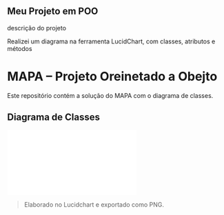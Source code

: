## Meu Projeto em POO

descrição do projeto

Realizei um diagrama na ferramenta LucidChart, com classes, atributos e métodos

# MAPA – Projeto Oreinetado a Obejto

Este repositório contém a solução do MAPA com o diagrama de classes.

## Diagrama de Classes

![Diagrama de Classes](file:///C:/Users/user/Downloads/MAPA_algoritmos_logica.html)

> Elaborado no Lucidchart e exportado como PNG.

